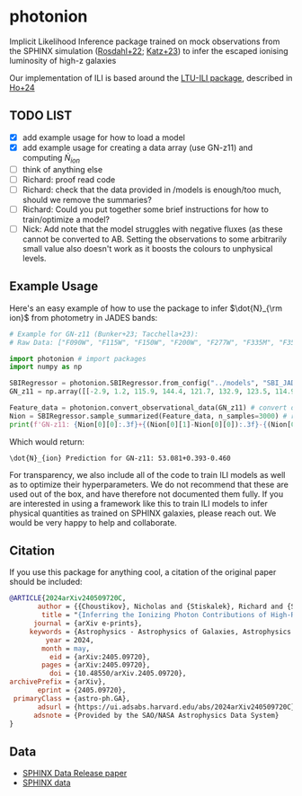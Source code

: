 # photonion
Implicit Likelihood Inference package trained on mock observations from the SPHINX simulation ([Rosdahl+22](https://ui.adsabs.harvard.edu/abs/2022MNRAS.515.2386R/abstract); [Katz+23](https://ui.adsabs.harvard.edu/abs/2023OJAp....6E..44K/abstract)) to infer the escaped ionising luminosity of high-z galaxies

Our implementation of ILI is based around the [LTU-ILI package](https://github.com/maho3/ltu-ili/tree/main), described in [Ho+24](https://ui.adsabs.harvard.edu/abs/2024OJAp....7E..54H/abstract)

## TODO LIST
- [x] add example usage for how to load a model
- [x] add example usage for creating a data array (use GN-z11) and computing $\dot{N}_{ion}$
- [ ] think of anything else
- [ ] Richard: proof read code
- [ ] Richard: check that the data provided in /models is enough/too much, should we remove the summaries?
- [ ] Richard: Could you put together some brief instructions for how to train/optimize a model?
- [ ] Nick: Add note that the model struggles with negative fluxes (as these cannot be converted to AB. Setting the observations to some arbitrarily small value also doesn't work as it boosts the colours to unphysical levels.

## Example Usage
Here's an easy example of how to use the package to infer $\dot{N}_{\rm ion}$ from photometry in JADES bands:
```python
# Example for GN-z11 (Bunker+23; Tacchella+23):
# Raw Data: ["F090W", "F115W", "F150W", "F200W", "F277W", "F335M", "F356W", "F410M", "F444W", "z"], shape: (10, N_galaxy)

import photonion # import packages
import numpy as np

SBIRegressor = photonion.SBIRegressor.from_config("../models", "SBI_JADES_nion") # load model
GN_z11 = np.array([[-2.9, 1.2, 115.9, 144.4, 121.7, 132.9, 123.5, 114.9, 133.8, 10.6]]).T # get raw data

Feature_data = photonion.convert_observational_data(GN_z11) # convert data into useable features (Choustikov+24)
Nion = SBIRegressor.sample_summarized(Feature_data, n_samples=3000) # run pipeline, sample the posterior and return summary
print(f'GN-z11: {Nion[0][0]:.3f}+{(Nion[0][1]-Nion[0][0]):.3f}-{(Nion[0][0]-Nion[0][2]):.3f}') # print data
```
Which would return:
```
\dot{N}_{ion} Prediction for GN-z11: 53.081+0.393-0.460
```
For transparency, we also include all of the code to train ILI models as well as to optimize their hyperparameters. We do not recommend that these are used out of the box, and have therefore not documented them fully.
If you are interested in using a framework like this to train ILI models to infer physical quantities as trained on SPHINX galaxies, please reach out. We would be very happy to help and collaborate.
## Citation
If you use this package for anything cool, a citation of the original paper should be included:
````bibtex
@ARTICLE{2024arXiv240509720C,
       author = {{Choustikov}, Nicholas and {Stiskalek}, Richard and {Saxena}, Aayush and {Katz}, Harley and {Devriendt}, Julien and {Slyz}, Adrianne},
        title = "{Inferring the Ionizing Photon Contributions of High-Redshift Galaxies to Reionization with JWST NIRCam Photometry}",
      journal = {arXiv e-prints},
     keywords = {Astrophysics - Astrophysics of Galaxies, Astrophysics - Cosmology and Nongalactic Astrophysics},
         year = 2024,
        month = may,
          eid = {arXiv:2405.09720},
        pages = {arXiv:2405.09720},
          doi = {10.48550/arXiv.2405.09720},
archivePrefix = {arXiv},
       eprint = {2405.09720},
 primaryClass = {astro-ph.GA},
       adsurl = {https://ui.adsabs.harvard.edu/abs/2024arXiv240509720C},
      adsnote = {Provided by the SAO/NASA Astrophysics Data System}
}
````

## Data
- [SPHINX Data Release paper](https://ui.adsabs.harvard.edu/abs/2023OJAp....6E..44K/abstract)
- [SPHINX data](https://github.com/HarleyKatz/SPHINX-20-data)
